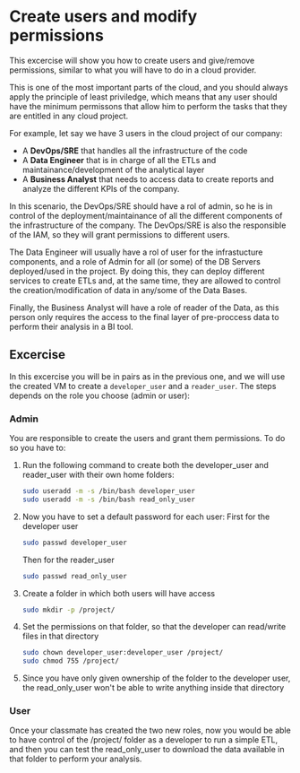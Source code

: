 # Create users and modify permissions

This excercise will show you how to create users and give/remove permissions, similar to what you will have to do in a cloud provider.

This is one of the most important parts of the cloud, and you should always apply the principle of least priviledge, which means that any user should have the minimum permissons that allow him to perform the tasks that they are entitled in any cloud project.

For example, let say we have 3 users in the cloud project of our company:

- A **DevOps/SRE** that handles all the infrastructure of the code
- A **Data Engineer** that is in charge of all the ETLs and maintainance/development of the analytical layer
- A **Business Analyst** that needs to access data to create reports and analyze the different KPIs of the company.


In this scenario, the DevOps/SRE should have a rol of admin, so he is in control of the deployment/maintainance of all the different components of the infrastructure of the company. The DevOps/SRE is also the responsible of the IAM, so they will grant permissions to different users.

The Data Engineer will usually have a rol of user for the infrastucture components, and a role of Admin for all (or some) of the DB Servers deployed/used in the project. By doing this, they can deploy different services to create ETLs and, at the same time, they are allowed to control the creation/modification of data in any/some of the Data Bases.

Finally, the Business Analyst will have a role of reader of the Data, as this person only requires the access to the final layer of pre-proccess data to perform their analysis in a BI tool.


## Excercise

In this excercise you will be in pairs as in the previous one, and we will use the created VM to create a `developer_user` and a `reader_user`. The steps depends on the role you choose (admin or user):


### Admin

You are responsible to create the users and grant them permissions. To do so you have to:

1. Run the following command to create both the developer_user and reader_user with their own home folders:
   ```sh
   sudo useradd -m -s /bin/bash developer_user
   sudo useradd -m -s /bin/bash read_only_user
   ```

2. Now you have to set a default password for each user:
   First for the developer user
   ```sh
   sudo passwd developer_user
   ```

   Then for the reader_user
   ```sh
   sudo passwd read_only_user
   ```
    
3. Create a folder in which both users will have access
   ```sh
   sudo mkdir -p /project/
   ```

4. Set the permissions on that folder, so that the developer can read/write files in that directory
   ```sh
   sudo chown developer_user:developer_user /project/
   sudo chmod 755 /project/
   ```

5. Since you have only given ownership of the folder to the developer user, the read_only_user won't be able to write anything inside that directory


### User

Once your classmate has created the two new roles, now you would be able to have control of the /project/ folder as a developer to run a simple ETL, and then you can test the read_only_user to download the data available in that folder to perform your analysis.



